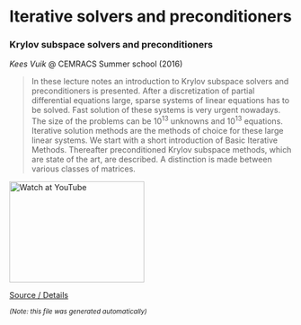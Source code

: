 # Iterative solvers and preconditioners
### Krylov subspace solvers and preconditioners

*Kees Vuik* @ CEMRACS Summer school (2016)

> In these lecture notes an introduction to Krylov subspace solvers and preconditioners is presented. After a discretization of partial differential equations large, sparse systems of linear
equations has to be solved. Fast solution of these systems is very urgent nowadays. The size
of the problems can be 10<sup>13</sup> unknowns and 10<sup>13</sup> equations. Iterative solution methods are the
methods of choice for these large linear systems. We start with a short introduction of Basic
Iterative Methods. Thereafter preconditioned Krylov subspace methods, which are state of
the art, are described. A distinction is made between various classes of matrices.

<a href="http://www.youtube.com/watch?feature=player_embedded&v=TbYgBL2lSM0" target="_blank"><img src="http://img.youtube.com/vi/TbYgBL2lSM0/0.jpg" alt="Watch at YouTube" width="240" height="180"></a> 

[Source / Details](http://ta.twi.tudelft.nl/users/vuik/cemracs/)

<sub>*(Note: this file was generated automatically)*</sub>
